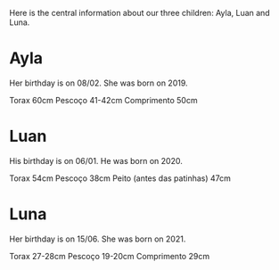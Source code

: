 Here is the central information about our three children: Ayla, Luan and Luna.

# Ayla
Her birthday is on 08/02. She was born on 2019.

Torax 60cm
Pescoço 41-42cm
Comprimento 50cm 

# Luan
His birthday is on 06/01. He was born on 2020.

Torax 54cm
Pescoço 38cm
Peito (antes das patinhas) 47cm

# Luna
Her birthday is on 15/06. She was born on 2021.

Torax 27-28cm
Pescoço 19-20cm
Comprimento 29cm